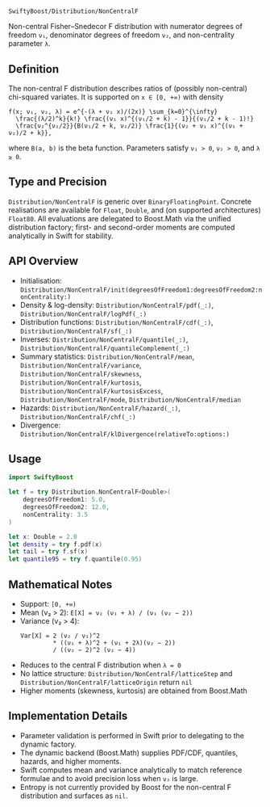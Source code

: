 #
``SwiftyBoost/Distribution/NonCentralF``

Non-central Fisher–Snedecor F distribution with numerator degrees of freedom `ν₁`, denominator degrees of freedom `ν₂`, and non-centrality parameter `λ`.

## Definition

The non-central F distribution describes ratios of (possibly non-central) chi-squared variates. It is supported on `x ∈ [0, +∞)` with density

```
f(x; ν₁, ν₂, λ) = e^{-(λ + ν₁ x)/(2x)} \sum_{k=0}^{\infty}
  \frac{(λ/2)^k}{k!} \frac{(ν₁ x)^{(ν₁/2 + k) - 1}}{(ν₁/2 + k - 1)!}
  \frac{ν₂^{ν₂/2}}{B(ν₁/2 + k, ν₂/2)} \frac{1}{(ν₂ + ν₁ x)^{(ν₁ + ν₂)/2 + k}},
```

where `B(a, b)` is the beta function. Parameters satisfy `ν₁ > 0`, `ν₂ > 0`, and `λ ≥ 0`.

## Type and Precision

``Distribution/NonCentralF`` is generic over `BinaryFloatingPoint`. Concrete realisations are available for `Float`, `Double`, and (on supported architectures) `Float80`. All evaluations are delegated to Boost.Math via the unified distribution factory; first- and second-order moments are computed analytically in Swift for stability.

## API Overview

- Initialisation: ``Distribution/NonCentralF/init(degreesOfFreedom1:degreesOfFreedom2:nonCentrality:)``
- Density & log-density: ``Distribution/NonCentralF/pdf(_:)``, ``Distribution/NonCentralF/logPdf(_:)``
- Distribution functions: ``Distribution/NonCentralF/cdf(_:)``, ``Distribution/NonCentralF/sf(_:)``
- Inverses: ``Distribution/NonCentralF/quantile(_:)``, ``Distribution/NonCentralF/quantileComplement(_:)``
- Summary statistics: ``Distribution/NonCentralF/mean``, ``Distribution/NonCentralF/variance``,
  ``Distribution/NonCentralF/skewness``, ``Distribution/NonCentralF/kurtosis``,
  ``Distribution/NonCentralF/kurtosisExcess``, ``Distribution/NonCentralF/mode``,
  ``Distribution/NonCentralF/median``
- Hazards: ``Distribution/NonCentralF/hazard(_:)``, ``Distribution/NonCentralF/chf(_:)``
- Divergence: ``Distribution/NonCentralF/klDivergence(relativeTo:options:)``

## Usage

```swift
import SwiftyBoost

let f = try Distribution.NonCentralF<Double>(
    degreesOfFreedom1: 5.0,
    degreesOfFreedom2: 12.0,
    nonCentrality: 3.5
)

let x: Double = 2.0
let density = try f.pdf(x)
let tail = try f.sf(x)
let quantile95 = try f.quantile(0.95)
```

## Mathematical Notes

- Support: `[0, +∞)`
- Mean (ν₂ > 2): `E[X] = ν₂ (ν₁ + λ) / (ν₁ (ν₂ − 2))`
- Variance (ν₂ > 4):
  ```
  Var[X] = 2 (ν₂ / ν₁)^2
           * ((ν₁ + λ)^2 + (ν₁ + 2λ)(ν₂ − 2))
           / ((ν₂ − 2)^2 (ν₂ − 4))
  ```
- Reduces to the central F distribution when `λ = 0`
- No lattice structure: ``Distribution/NonCentralF/latticeStep`` and ``Distribution/NonCentralF/latticeOrigin`` return `nil`
- Higher moments (skewness, kurtosis) are obtained from Boost.Math

## Implementation Details

- Parameter validation is performed in Swift prior to delegating to the dynamic factory.
- The dynamic backend (Boost.Math) supplies PDF/CDF, quantiles, hazards, and higher moments.
- Swift computes mean and variance analytically to match reference formulae and to avoid precision loss when `ν₂` is large.
- Entropy is not currently provided by Boost for the non-central F distribution and surfaces as `nil`.
